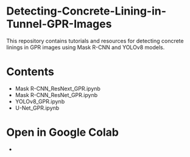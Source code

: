 # Detecting-Concrete-Lining-in-Tunnel-GPR-Images

This repository contains tutorials and resources for detecting concrete linings in GPR images using Mask R-CNN and YOLOv8 models.

# Contents

- Mask R-CNN_ResNext_GPR.ipynb
- Mask R-CNN_ResNet_GPR.ipynb
- YOLOv8_GPR.ipynb
- U-Net_GPR.ipynb

# Open in Google Colab

- 
